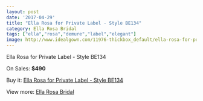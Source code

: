 ```yaml
---
layout: post
date: '2017-04-29'
title: "Ella Rosa for Private Label - Style BE134"
category: Ella Rosa Bridal
tags: ["ella","rosa","demure","label","elegant"]
image: http://www.idealgown.com/11976-thickbox_default/ella-rosa-for-private-label-style-be134.jpg
---
```

Ella Rosa for Private Label - Style BE134

On Sales: **$490**
<a href="https://www.idealgown.com/en/ella-rosa-bridal/4858-ella-rosa-for-private-label-style-be134.html"><amp-img layout="responsive" width="600" height="600" src="//www.idealgown.com/11976-thickbox_default/ella-rosa-for-private-label-style-be134.jpg" alt="Ella Rosa for Private Label - Style BE134 0" /></a>
<a href="https://www.idealgown.com/en/ella-rosa-bridal/4858-ella-rosa-for-private-label-style-be134.html"><amp-img layout="responsive" width="600" height="600" src="//www.idealgown.com/11978-thickbox_default/ella-rosa-for-private-label-style-be134.jpg" alt="Ella Rosa for Private Label - Style BE134 1" /></a>
<a href="https://www.idealgown.com/en/ella-rosa-bridal/4858-ella-rosa-for-private-label-style-be134.html"><amp-img layout="responsive" width="600" height="600" src="//www.idealgown.com/11977-thickbox_default/ella-rosa-for-private-label-style-be134.jpg" alt="Ella Rosa for Private Label - Style BE134 2" /></a>

Buy it: [Ella Rosa for Private Label - Style BE134](https://www.idealgown.com/en/ella-rosa-bridal/4858-ella-rosa-for-private-label-style-be134.html "Ella Rosa for Private Label - Style BE134")

View more: [Ella Rosa Bridal](https://www.idealgown.com/en/60-ella-rosa-bridal "Ella Rosa Bridal")